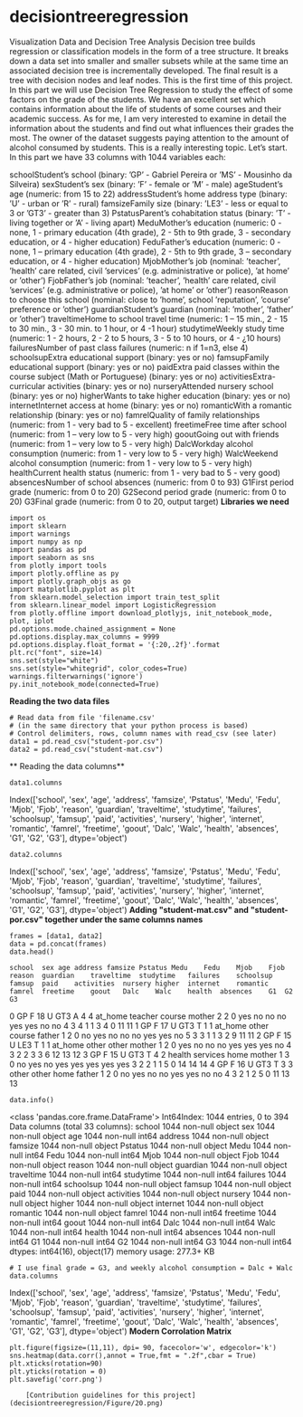 # decisiontreeregression
Visualization Data and Decision Tree Analysis
Decision tree builds regression or classification models in the form of a tree structure. It breaks down a data set into smaller and smaller subsets while at the same time an associated decision tree is incrementally developed. The final result is a tree with decision nodes and leaf nodes.
This is the first time of this project. In this part we will use Decision Tree Regression to study the effect of some factors on the grade of the students. We have an excellent set which contains information about the life of students of some courses and their academic success. As for me, I am very interested to examine in detail the information about the students and find out what influences their grades the
most. The owner of the dataset suggests paying attention to the amount of alcohol consumed by students. This is a really interesting topic. Let’s start. In this part we have 33 columns with 1044 variables each:

schoolStudent’s school (binary: ’GP’ - Gabriel Pereira or ’MS’ - Mousinho da Silveira)
sexStudent’s sex (binary: ’F’ - female or ’M’ - male)
ageStudent’s age (numeric: from 15 to 22)
addressStudent’s home address type (binary: ’U’ - urban or ’R’ - rural)
famsizeFamily size (binary: ’LE3’ - less or equal to 3 or ’GT3’ - greater than 3)
PstatusParent’s cohabitation status (binary: ’T’ - living together or ’A’ - living apart)
MeduMother’s education (numeric: 0 - none, 1 - primary education (4th grade), 2 - 5th to 9th grade, 3 -
secondary education, or 4 - higher education)
FeduFather’s education (numeric: 0 - none, 1 – primary education (4th grade), 2 - 5th to 9th grade, 3 – secondary education, or 4 - higher education)
MjobMother’s job (nominal: ’teacher’, ’health’ care related, civil ’services’ (e.g. administrative or police), ’at home’ or ’other’)
FjobFather’s job (nominal: ’teacher’, ’health’ care related, civil ’services’ (e.g. administrative or police), ’at home’ or ’other’)
reasonReason to choose this school (nominal: close to ’home’, school ’reputation’, ’course’ preference or ’other’)
guardianStudent’s guardian (nominal: ’mother’, ’father’ or ’other’)
traveltimeHome to school travel time (numeric: 1 – 15 min., 2 - 15 to 30 min., 3 - 30 min. to 1 hour, or 4 -1 hour)
studytimeWeekly study time (numeric: 1 - 2 hours, 2 - 2 to 5 hours, 3 - 5 to 10 hours, or 4 - ¿10 hours)
failuresNumber of past class failures (numeric: n if 1=n3, else 4)
schoolsupExtra educational support (binary: yes or no)
famsupFamily educational support (binary: yes or no)
paidExtra paid classes within the course subject (Math or Portuguese) (binary: yes or no)
activitiesExtra-curricular activities (binary: yes or no)
nurseryAttended nursery school (binary: yes or no)
higherWants to take higher education (binary: yes or no)
internetInternet access at home (binary: yes or no)
romanticWith a romantic relationship (binary: yes or no)
famrelQuality of family relationships (numeric: from 1 - very bad to 5 - excellent)
freetimeFree time after school (numeric: from 1 – very low to 5 - very high)
gooutGoing out with friends (numeric: from 1 – very low to 5 - very high)
DalcWorkday alcohol consumption (numeric: from 1 - very low to 5 - very high)
WalcWeekend alcohol consumption (numeric: from 1 - very low to 5 - very high)
healthCurrent health status (numeric: from 1 - very bad to 5 - very good)
absencesNumber of school absences (numeric: from 0 to 93)
G1First period grade (numeric: from 0 to 20)
G2Second period grade (numeric: from 0 to 20)
G3Final grade (numeric: from 0 to 20, output target)
**Libraries we need**
```
import os
import sklearn
import warnings
import numpy as np 
import pandas as pd 
import seaborn as sns
from plotly import tools
import plotly.offline as py
import plotly.graph_objs as go
import matplotlib.pyplot as plt
from sklearn.model_selection import train_test_split
from sklearn.linear_model import LogisticRegression
from plotly.offline import download_plotlyjs, init_notebook_mode, plot, iplot
pd.options.mode.chained_assignment = None
pd.options.display.max_columns = 9999
pd.options.display.float_format = '{:20,.2f}'.format
plt.rc("font", size=14)
sns.set(style="white")
sns.set(style="whitegrid", color_codes=True)
warnings.filterwarnings('ignore')
py.init_notebook_mode(connected=True)
```
**Reading the two data files**
```
# Read data from file 'filename.csv' 
# (in the same directory that your python process is based)
# Control delimiters, rows, column names with read_csv (see later) 
data1 = pd.read_csv("student-por.csv") 
data2 = pd.read_csv("student-mat.csv")
```
** Reading the data columns**
```
data1.columns
```
Index(['school', 'sex', 'age', 'address', 'famsize', 'Pstatus', 'Medu', 'Fedu',
       'Mjob', 'Fjob', 'reason', 'guardian', 'traveltime', 'studytime',
       'failures', 'schoolsup', 'famsup', 'paid', 'activities', 'nursery',
       'higher', 'internet', 'romantic', 'famrel', 'freetime', 'goout', 'Dalc',
       'Walc', 'health', 'absences', 'G1', 'G2', 'G3'],
      dtype='object')
```
data2.columns
```
Index(['school', 'sex', 'age', 'address', 'famsize', 'Pstatus', 'Medu', 'Fedu',
       'Mjob', 'Fjob', 'reason', 'guardian', 'traveltime', 'studytime',
       'failures', 'schoolsup', 'famsup', 'paid', 'activities', 'nursery',
       'higher', 'internet', 'romantic', 'famrel', 'freetime', 'goout', 'Dalc',
       'Walc', 'health', 'absences', 'G1', 'G2', 'G3'],
      dtype='object')
**Adding "student-mat.csv" and "student-por.csv" together under the same columns names**
```
frames = [data1, data2]
data = pd.concat(frames)
data.head()
```
	school	sex	age	address	famsize	Pstatus	Medu	Fedu	Mjob	Fjob	reason	guardian	traveltime	studytime	failures	schoolsup	famsup	paid	activities	nursery	higher	internet	romantic	famrel	freetime	goout	Dalc	Walc	health	absences	G1	G2	G3
0	GP	F	18	U	GT3	A	4	4	at_home	teacher	course	mother	2	2	0	yes	no	no	no	yes	yes	no	no	4	3	4	1	1	3	4	0	11	11
1	GP	F	17	U	GT3	T	1	1	at_home	other	course	father	1	2	0	no	yes	no	no	no	yes	yes	no	5	3	3	1	1	3	2	9	11	11
2	GP	F	15	U	LE3	T	1	1	at_home	other	other	mother	1	2	0	yes	no	no	no	yes	yes	yes	no	4	3	2	2	3	3	6	12	13	12
3	GP	F	15	U	GT3	T	4	2	health	services	home	mother	1	3	0	no	yes	no	yes	yes	yes	yes	yes	3	2	2	1	1	5	0	14	14	14
4	GP	F	16	U	GT3	T	3	3	other	other	home	father	1	2	0	no	yes	no	no	yes	yes	no	no	4	3	2	1	2	5	0	11	13	13

```
data.info()
```
<class 'pandas.core.frame.DataFrame'>
Int64Index: 1044 entries, 0 to 394
Data columns (total 33 columns):
school        1044 non-null object
sex           1044 non-null object
age           1044 non-null int64
address       1044 non-null object
famsize       1044 non-null object
Pstatus       1044 non-null object
Medu          1044 non-null int64
Fedu          1044 non-null int64
Mjob          1044 non-null object
Fjob          1044 non-null object
reason        1044 non-null object
guardian      1044 non-null object
traveltime    1044 non-null int64
studytime     1044 non-null int64
failures      1044 non-null int64
schoolsup     1044 non-null object
famsup        1044 non-null object
paid          1044 non-null object
activities    1044 non-null object
nursery       1044 non-null object
higher        1044 non-null object
internet      1044 non-null object
romantic      1044 non-null object
famrel        1044 non-null int64
freetime      1044 non-null int64
goout         1044 non-null int64
Dalc          1044 non-null int64
Walc          1044 non-null int64
health        1044 non-null int64
absences      1044 non-null int64
G1            1044 non-null int64
G2            1044 non-null int64
G3            1044 non-null int64
dtypes: int64(16), object(17)
memory usage: 277.3+ KB
```
# I use final grade = G3, and weekly alcohol consumption = Dalc + Walc 
data.columns
```
Index(['school', 'sex', 'age', 'address', 'famsize', 'Pstatus', 'Medu', 'Fedu',
       'Mjob', 'Fjob', 'reason', 'guardian', 'traveltime', 'studytime',
       'failures', 'schoolsup', 'famsup', 'paid', 'activities', 'nursery',
       'higher', 'internet', 'romantic', 'famrel', 'freetime', 'goout', 'Dalc',
       'Walc', 'health', 'absences', 'G1', 'G2', 'G3'],
      dtype='object')
**Modern Corrolation Matrix**
```
plt.figure(figsize=(11,11), dpi= 90, facecolor='w', edgecolor='k')
sns.heatmap(data.corr(),annot = True,fmt = ".2f",cbar = True)
plt.xticks(rotation=90)
plt.yticks(rotation = 0)
plt.savefig('corr.png')
```
        [Contribution guidelines for this project](decisiontreeregression/Figure/20.png)
      


